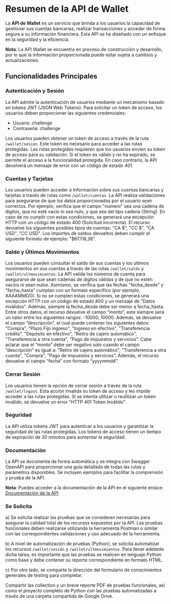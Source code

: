 # Resumen de la API de Wallet

La **API de Wallet** es un servicio que brinda a los usuarios la capacidad de gestionar sus cuentas bancarias, realizar transacciones y acceder de forma segura a su información financiera. Esta API se ha diseñado con un enfoque en la seguridad y la eficiencia.

**Nota**: La API Wallet se encuentra en proceso de construcción y desarrollo, por lo que la información proporcionada puede estar sujeta a cambios y actualizaciones.

## Funcionalidades Principales

### Autenticación y Sesión

La API admite la autenticación de usuarios mediante un mecanismo basado en tokens JWT (JSON Web Tokens). Para solicitar un token de acceso, los usuarios deben proporcionar las siguientes credenciales:

- Usuario: challenge
- Contraseña: challenge

Los usuarios pueden obtener un token de acceso a través de la ruta `/wallet/sesion`. Este token es necesario para acceder a las rutas protegidas. Las rutas protegidas requieren que los usuarios envíen su token de acceso para su validación. Si el token es válido y no ha expirado, se permite el acceso a la funcionalidad protegida. En caso contrario, la API devolverá un mensaje de error con un código de estado 401.

### Cuentas y Tarjetas

Los usuarios pueden acceder a información sobre sus cuentas bancarias y tarjetas a través de rutas como `/wallet/cuentas`. La API realiza validaciones para asegurarse de que los datos proporcionados por el usuario sean correctos. Por ejemplo, verifica que el campo "numero" sea una cadena de dígitos, que no esté vacío ni sea nulo, y que sea del tipo cadena (String). En caso de no cumplir con estas condiciones, se generará una excepción HTTP con un código de estado 400 (Solicitud incorrecta). El recurso devuelve los siguientes posibles tipos de cuentas: "CA $", "CC $", "CA USD", "CC USD". Los importes de saldos devueltos deben cumplir el siguiente formato de ejemplo: "$67.118,38".

### Saldo y Últimos Movimientos

Los usuarios pueden consultar el saldo de sus cuentas y los últimos movimientos en sus cuentas a través de las rutas `/wallet/saldo` y `/wallet/ultmovimientos`. La API valida los números de cuenta para asegurarse de que sean cadenas de dígitos válidas y de que no estén vacíos ni sean nulos. Asimismo, se verifica que las fechas "fecha_desde" y "fecha_hasta" cumplan con un formato específico (por ejemplo, AAAAMMDD). Si no se cumplen estas condiciones, se generará una excepción HTTP con un código de estado 400 y un mensaje de "Datos inválidos". Además, siempre la fecha_desde debe ser menor a fecha_hasta. Entre otros datos, el recurso devuelve el campo “monto”, este siempre será un valor entre los siguientes rangos: -10000, 10000. Además, se devuelve el campo “descripción”, el cual puede contener los siguientes datos: "Compra", "Plazo Fijo ingreso", "Ingreso en efectivo", "Transferencia crédito", "Depósito en efectivo", "Retiro de cajero automático", "Transferencia a otra cuenta", "Pago de impuestos y servicios". Cabe aclarar que el “monto” debe ser negativo solo cuando el campo “descripción” es igual a: "Retiro de cajero automático", "Transferencia a otra cuenta", "Compra", "Pago de impuestos y servicios". Además, el recurso devuelve el campo “fecha” con formato “yyyymmdd”.

### Cerrar Sesión

Los usuarios tienen la opción de cerrar sesión a través de la ruta `/wallet/logout`. Esta acción invalida su token de acceso y les impide acceder a las rutas protegidas. Si se intenta utilizar o reutilizar un token inválido, se devuelve un error "HTTP 401 Token Inválido".

### Seguridad

La API utiliza tokens JWT para autenticar a los usuarios y garantizar la seguridad de las rutas protegidas. Los tokens de acceso tienen un tiempo de expiración de 30 minutos para aumentar la seguridad.

### Documentación

La API se documenta de forma automática y se integra con Swagger OpenAPI para proporcionar una guía detallada de todas las rutas y parámetros disponibles. Se incluyen ejemplos para facilitar la comprensión y prueba de la API.

**Nota**: Puedes acceder a la documentación de la API en el siguiente enlace: [Documentación de la API](https://api-challenge-wallet.onrender.com/docs)

### Se Solicita

a) Se solicita realizar las pruebas que se consideren necesarias para asegurar la calidad total de los recursos expuestos por la API. Las pruebas funcionales deben realizarse utilizando la herramienta Postman o similar con las correspondientes validaciones y uso adecuado de la herramienta.

b) A nivel de automatización de pruebas (Python), se solicita automatizar los recursos `/wallet/sesión` y `/wallet/ultmovimientos`. Para llevar adelante dicha tarea, es importante que las pruebas se realicen en lenguaje Python como base y debe contener su reporte correspondiente en formato HTML.

c) Por otro lado, se comparte la dirección del formulario de conocimientos generales de testing para completar:

Compartir las collection y un breve reporte PDF de pruebas funcionales, así como el proyecto completo de Python con las pruebas automatizadas a través de una carpeta compartida de Google Drive.
